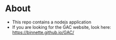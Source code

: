 # About

- This repo contains a nodejs application
- If you are looking for the GAC website, look here: https://binnette.github.io/GAC/